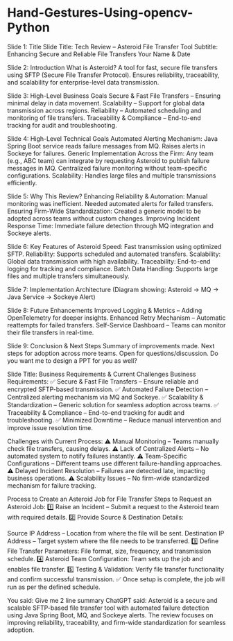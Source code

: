 # Hand-Gestures-Using-opencv-Python

Slide 1: Title Slide
Title: Tech Review – Asteroid File Transfer Tool
Subtitle: Enhancing Secure and Reliable File Transfers
Your Name & Date

Slide 2: Introduction
What is Asteroid?
A tool for fast, secure file transfers using SFTP (Secure File Transfer Protocol).
Ensures reliability, traceability, and scalability for enterprise-level data transmission.

Slide 3: High-Level Business Goals
Secure & Fast File Transfers – Ensuring minimal delay in data movement.
Scalability – Support for global data transmission across regions.
Reliability – Automated scheduling and monitoring of file transfers.
Traceability & Compliance – End-to-end tracking for audit and troubleshooting.

Slide 4: High-Level Technical Goals
Automated Alerting Mechanism:
Java Spring Boot service reads failure messages from MQ.
Raises alerts in Sockeye for failures.
Generic Implementation Across the Firm:
Any team (e.g., ABC team) can integrate by requesting Asteroid to publish failure messages in MQ.
Centralized failure monitoring without team-specific configurations.
Scalability:
Handles large files and multiple transmissions efficiently.

Slide 5: Why This Review?
Enhancing Reliability & Automation:
Manual monitoring was inefficient.
Needed automated alerts for failed transfers.
Ensuring Firm-Wide Standardization:
Created a generic model to be adopted across teams without custom changes.
Improving Incident Response Time:
Immediate failure detection through MQ integration and Sockeye alerts.

Slide 6: Key Features of Asteroid
Speed: Fast transmission using optimized SFTP.
Reliability: Supports scheduled and automated transfers.
Scalability: Global data transmission with high availability.
Traceability: End-to-end logging for tracking and compliance.
Batch Data Handling: Supports large files and multiple transfers simultaneously.


Slide 7: Implementation Architecture
(Diagram showing: Asteroid → MQ → Java Service → Sockeye Alert)

Slide 8: Future Enhancements
Improved Logging & Metrics – Adding OpenTelemetry for deeper insights.
Enhanced Retry Mechanism – Automatic reattempts for failed transfers.
Self-Service Dashboard – Teams can monitor their file transfers in real-time.

Slide 9: Conclusion & Next Steps
Summary of improvements made.
Next steps for adoption across more teams.
Open for questions/discussion.
Do you want me to design a PPT for you as well?


Slide Title: Business Requirements & Current Challenges
Business Requirements:
✅ Secure & Fast File Transfers – Ensure reliable and encrypted SFTP-based transmission.
✅ Automated Failure Detection – Centralized alerting mechanism via MQ and Sockeye.
✅ Scalability & Standardization – Generic solution for seamless adoption across teams.
✅ Traceability & Compliance – End-to-end tracking for audit and troubleshooting.
✅ Minimized Downtime – Reduce manual intervention and improve issue resolution time.

Challenges with Current Process:
⚠ Manual Monitoring – Teams manually check file transfers, causing delays.
⚠ Lack of Centralized Alerts – No automated system to notify failures instantly.
⚠ Team-Specific Configurations – Different teams use different failure-handling approaches.
⚠ Delayed Incident Resolution – Failures are detected late, impacting business operations.
⚠ Scalability Issues – No firm-wide standardized mechanism for failure tracking.


Process to Create an Asteroid Job for File Transfer
Steps to Request an Asteroid Job:
1️⃣ Raise an Incident – Submit a request to the Asteroid team with required details.
2️⃣ Provide Source & Destination Details:

Source IP Address – Location from where the file will be sent.
Destination IP Address – Target system where the file needs to be transferred.
3️⃣ Define File Transfer Parameters:
File format, size, frequency, and transmission schedule.
4️⃣ Asteroid Team Configuration:
Team sets up the job and enables file transfer.
5️⃣ Testing & Validation:
Verify file transfer functionality and confirm successful transmission.
✅ Once setup is complete, the job will run as per the defined schedule.

You said:
Give me 2 line summary
ChatGPT said:
Asteroid is a secure and scalable SFTP-based file transfer tool with automated failure detection using Java Spring Boot, MQ, and Sockeye alerts. The review focuses on improving reliability, traceability, and firm-wide standardization for seamless adoption.
